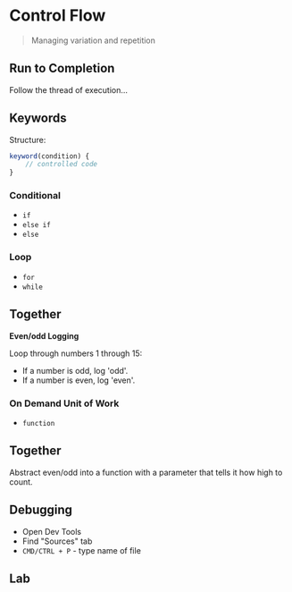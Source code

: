 Control Flow
===

> Managing variation and repetition

## Run to Completion

Follow the thread of execution...

## Keywords

Structure:

```js
keyword(condition) {
    // controlled code
}
```

### Conditional

* `if`
* `else if`
* `else`

### Loop

* `for`
* `while`

## Together 

**Even/odd Logging**

Loop through numbers 1 through 15:
- If a number is odd, log 'odd'. 
- If a number is even, log 'even'.

### On Demand Unit of Work

* `function`

## Together 

Abstract even/odd into a function with a parameter
that tells it how high to count.

## Debugging

* Open Dev Tools
* Find "Sources" tab
* `CMD/CTRL + P` - type name of file

## Lab
